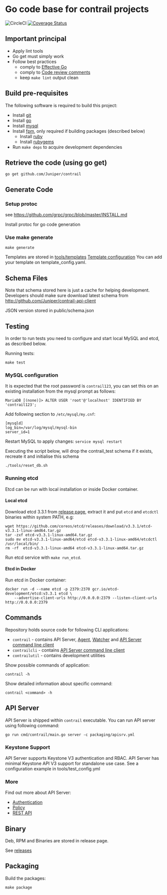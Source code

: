 # Go code base for contrail projects

![CircleCI](https://circleci.com/gh/Juniper/contrail.svg?style=svg&circle-token=b744fe7f84003a898e897e0e4fe335e1e69944fd)
[![Coverage Status](https://coveralls.io/repos/github/Juniper/contrail/badge.svg?t=kKzcsv)](https://coveralls.io/github/Juniper/contrail)

## Important principal

- Apply lint tools
- Go get must simply work
- Follow best practices
  - comply to [Effective Go](https://golang.org/doc/effective_go.html)
  - comply to [Code review comments](https://github.com/golang/go/wiki/CodeReviewComments)
  - keep `make lint` output clean

## Build pre-requisites

The following software is required to build this project:

- Install [git](https://www.atlassian.com/git/tutorials/install-git)
- Install [go](https://golang.org/doc/install)
- Install [mysql](https://dev.mysql.com/doc/en/installing.html)
- Install [fpm](https://github.com/jordansissel/fpm), only required if building packages (described below)
  - Install [ruby](https://www.ruby-lang.org/en/documentation/installation/)
  - Install [rubygems](https://rubygems.org/pages/download)
- Run `make deps` to acquire development dependencies  

## Retrieve the code (using go get)

``` shell
go get github.com/Juniper/contrail
```

## Generate Code

### Setup protoc

see https://github.com/grpc/grpc/blob/master/INSTALL.md

Install protoc for go code generation

### Use make generate

``` shell
make generate
```

Templates are stored in [tools/templates](tools/templates)
[Template configuration](tools/templates/template_config.yaml)
You can add your template on template_config.yaml.

## Schema Files

Note that schema stored here is just a cache for helping development.
Developers should make sure download latest schema from http://github.com/Juniper/contrail-api-client

JSON version stored in public/schema.json

## Testing

In order to run tests you need to configure and start local MySQL and etcd, as described below.

Running tests:

``` shell
make test
```

### MySQL configuration

It is expected that the root password is `contrail123`, you can set this on an existing installation
from the mysql prompt as follows:

``` shell
MariaDB [(none)]> ALTER USER 'root'@'localhost' IDENTIFIED BY 'contrail123';
```

Add following section to `/etc/mysql/my.cnf`: 

``` shell
[mysqld]
log_bin=/var/log/mysql/mysql-bin
server_id=1
```

Restart MySQL to apply changes: `service mysql restart`

Executing the script below, will drop the contrail_test schema if it exists, recreate it and initialise this schema

``` shell
./tools/reset_db.sh
```

### Running etcd

Etcd can be run with local installation or inside Docker container.

#### Local etcd

Download etcd 3.3.1 from [release page][etcd-releases], extract it and put `etcd` and `etcdctl` binaries
within system PATH, e.g:

``` shell
wget https://github.com/coreos/etcd/releases/download/v3.3.1/etcd-v3.3.1-linux-amd64.tar.gz
tar -zxf etcd-v3.3.1-linux-amd64.tar.gz
sudo mv etcd-v3.3.1-linux-amd64/etcd etcd-v3.3.1-linux-amd64/etcdctl /usr/local/bin/
rm -rf  etcd-v3.3.1-linux-amd64 etcd-v3.3.1-linux-amd64.tar.gz
```

Run etcd service with `make run_etcd`.

[etcd-releases]: https://github.com/coreos/etcd/releases/

#### Etcd in Docker

Run etcd in Docker container:

``` shell
docker run -d --name etcd -p 2379:2370 gcr.io/etcd-development/etcd:v3.3.1 etcd \
	--advertise-client-urls http://0.0.0.0:2379 --listen-client-urls http://0.0.0.0:2379
```

## Commands

Repository holds source code for following CLI applications:
- `contrail` - contains API Server, [Agent](doc/agent.md), [Watcher](doc/watcher.md)
and [API Server command line client][cli] 
- `contrailcli` - contains [API Server command line client][cli]
- `contrailutil` - contains development utilities

Show possible commands of application:

``` shell
contrail -h
```

Show detailed information about specific command:

``` shell
contrail <command> -h
```

[cli]: doc/cli.md

## API Server

API Server is shipped within `contrail` executable.
You can run API server using following command:

``` shell
go run cmd/contrail/main.go server -c packaging/apisrv.yml
```

### Keystone Support

API Server supports Keystone V3 authentication and RBAC.
API Server has minimal Keystone API V3 support for standalone use case.
See a configuration example in tools/test_config.yml

### More

Find out more about API Server:
- [Authentication](doc/authentication.md)
- [Policy](doc/policy.md)
- [REST API](doc/rest_api.md)

## Binary

Deb, RPM and Binaries are stored in release page.

See [releases](https://github.com/Juniper/contrail/releases)

## Packaging

Build the packages:

``` shell
make package
```
